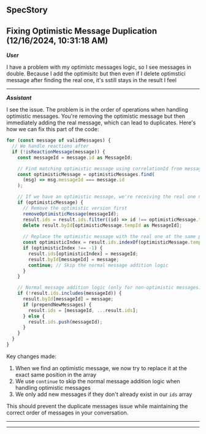 ## SpecStory

## Fixing Optimistic Message Duplication (12/16/2024, 10:31:18 AM)

_**User**_

I have a problem with my optimistc messages logic, so I see messages in double. Because I add the optimisitc but then even if I delete optimstici message after finding the real one, it's sstill stays in the result I feel

---

_**Assistant**_

I see the issue. The problem is in the order of operations when handling optimistic messages. You're removing the optimistic message but then immediately adding the real message, which can lead to duplicates. Here's how we can fix this part of the code:

```typescript:queries/useConversationMessages.ts
for (const message of validMessages) {
  // We handle reactions after
  if (!isReactionMessage(message)) {
    const messageId = message.id as MessageId;

    // Find matching optimistic message using correlationId from message root
    const optimisticMessage = optimisticMessages.find(
      (msg) => msg.messageId === message.id
    );

    // If we have an optimistic message, we're receiving the real one now
    if (optimisticMessage) {
      // Remove the optimistic version first
      removeOptimisticMessage(messageId);
      result.ids = result.ids.filter((id) => id !== optimisticMessage.tempId);
      delete result.byId[optimisticMessage.tempId as MessageId];
      
      // Replace the optimistic message with the real one at the same position
      const optimisticIndex = result.ids.indexOf(optimisticMessage.tempId);
      if (optimisticIndex !== -1) {
        result.ids[optimisticIndex] = messageId;
        result.byId[messageId] = message;
        continue; // Skip the normal message addition logic
      }
    }

    // Normal message addition logic (only for non-optimistic messages)
    if (!result.ids.includes(messageId)) {
      result.byId[messageId] = message;
      if (prependNewMessages) {
        result.ids = [messageId, ...result.ids];
      } else {
        result.ids.push(messageId);
      }
    }
  }
}
```

Key changes made:
1. When we find an optimistic message, we now try to replace it at the exact same position in the array
2. We use `continue` to skip the normal message addition logic when handling optimistic messages
3. We only add new messages if they don't already exist in our `ids` array

This should prevent the duplicate messages issue while maintaining the correct order of messages in your conversation.

---



---

